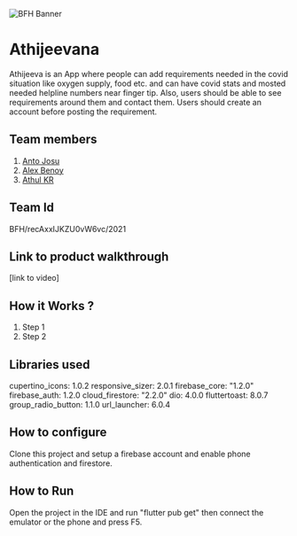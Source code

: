 ![BFH Banner](https://trello-attachments.s3.amazonaws.com/542e9c6316504d5797afbfb9/542e9c6316504d5797afbfc1/39dee8d993841943b5723510ce663233/Frame_19.png)
# Athijeevana
Athijeeva is an App where people can add requirements needed in the covid situation like oxygen supply, food etc. and can have covid stats and mosted needed helpline numbers near finger tip. Also, users should be able to see requirements around them and contact them. Users should create an account before posting the requirement.
## Team members
1. [Anto Josu]
2. [Alex Benoy]
3. [Athul KR]
## Team Id
BFH/recAxxIJKZU0vW6vc/2021
## Link to product walkthrough
[link to video]
## How it Works ?
1. Step 1
2. Step 2
## Libraries used

  cupertino_icons: 1.0.2
  responsive_sizer: 2.0.1
  firebase_core: "1.2.0"
  firebase_auth: 1.2.0
  cloud_firestore: "2.2.0"
  dio: 4.0.0
  fluttertoast: 8.0.7
  group_radio_button: 1.1.0
  url_launcher: 6.0.4
  
## How to configure
Clone this project and setup a firebase account and enable phone authentication and firestore.
## How to Run
Open the project in the IDE and run "flutter pub get" then connect the emulator or the phone and press F5.

[Anto Josu]: https://github.com/antojosu
[Alex Benoy]: https://github.com/AlexBenoy
[Athul KR]: https://github.com/chipp7

